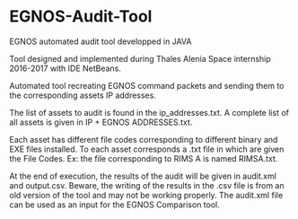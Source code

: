 # EGNOS-Audit-Tool
EGNOS automated audit tool developped in JAVA

Tool designed and implemented during Thales Alenia Space internship 2016-2017 with IDE NetBeans.

Automated tool recreating EGNOS command packets and sending them to the corresponding assets IP addresses.

The list of assets to audit is found in the ip_addresses.txt.
A complete list of all assets is given in IP + EGNOS ADDRESSES.txt.

Each asset has different file codes corresponding to different binary and EXE files installed. To each asset corresponds a .txt file in which are given the File Codes.
Ex: the file corresponding to RIMS A is named RIMSA.txt.

At the end of execution, the results of the audit will be given in audit.xml and output.csv. Beware, the writing of the results in the .csv file is from an old version of the tool and may not be working properly.
The audit.xml file can be used as an input for the EGNOS Comparison tool.
